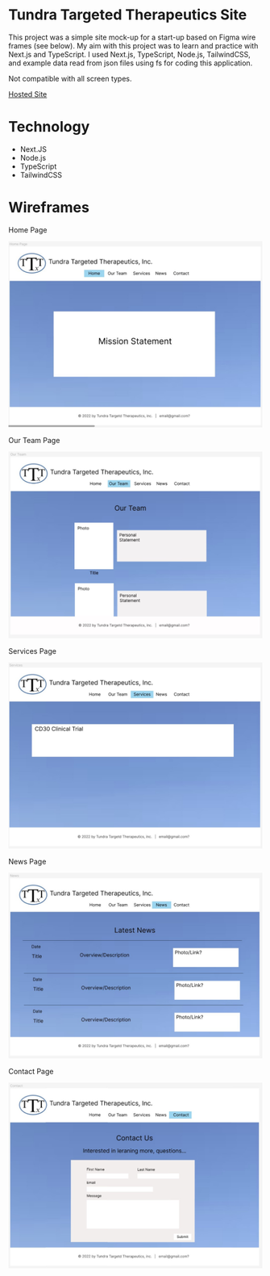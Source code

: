 # Tundra Targeted Therapeutics Site

This project was a simple site mock-up for a start-up based on Figma wire frames (see below). My aim with this project was to learn and practice with Next.js and TypeScript. I used Next.js, TypeScript, Node.js, TailwindCSS, and example data read from json files using fs for coding this application.

Not compatible with all screen types.

[Hosted Site](https://tundra-targeted-therapeutics.herokuapp.com/)

# Technology

- Next.JS
- Node.js
- TypeScript
- TailwindCSS

# Wireframes

Home Page

![image](public/images//home-figma.jpg)

Our Team Page

![image](public/images//our-team-figma.jpg)

Services Page

![image](public/images/services-figma.jpg)

News Page

![image](public/images/news-figma.jpg)

Contact Page

![image](public/images/contact-figma.jpg)